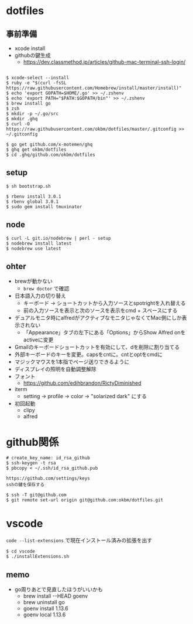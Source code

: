 # dotfiles

## 事前準備
- xcode install
- githubの鍵生成
  - https://dev.classmethod.jp/articles/github-mac-terminal-ssh-login/

```

$ xcode-select --install
$ ruby -e "$(curl -fsSL https://raw.githubusercontent.com/Homebrew/install/master/install)"
$ echo 'export GOPATH=$HOME/.go' >> ~/.zshenv
$ echo 'export PATH="$PATH:$GOPATH/bin"' >> ~/.zshenv
$ brew install go
$ zsh
$ mkdir -p ~/.go/src
$ mkdir .ghq
$ curl -O https://raw.githubusercontent.com/okbm/dotfiles/master/.gitconfig >> ~/.gitconfig

$ go get github.com/x-motemen/ghq
$ ghq get okbm/dotfiles
$ cd .ghq/github.com/okbm/dotfiles
```

## setup

```
$ sh bootstrap.sh

$ rbenv install 3.0.1
$ rbenv global 3.0.1
$ sudo gem install tmuxinator
```

## node

```
$ curl -L git.io/nodebrew | perl - setup
$ nodebrew install latest
$ nodebrew use latest
```


## ohter

- brewが動かない
  - `brew doctor` で確認
- 日本語入力の切り替え
  - キーボード -> ショートカットから入力ソースとspotrightを入れ替える
  - 前の入力ソースを表示と次のソースを表示をcmd + スペースにする
- デュアルモニタ時にalfredがアクティブなモニタじゃなくてMac側にしか表示されない
  - 「Appearance」タブの左下にある「Options」からShow Alfred onをactiveに変更
- Gmailのキーボードショートカットを有効にして、dを削除に割り当てる
- 外部キーボードのキーを変更。capsをcntに。cntとoptをcmdに
- マジックマウスを1本指でページ送りできるように
- ディスプレイの照明を自動調整解除
- フォント
  - https://github.com/edihbrandon/RictyDiminished
- iterm
  - setting -> profile -> color -> "solarized dark" にする
- 初回起動
  - clipy
  - alfred

# github関係

```
# create_key_name: id_rsa_github
$ ssh-keygen -t rsa
$ pbcopy < ~/.ssh/id_rsa_github.pub

https://github.com/settings/keys
sshの鍵を保存する

$ ssh -T git@github.com
$ git remote set-url origin git@github.com:okbm/dotfiles.git
```

# vscode

`code --list-extensions` で現在インストール済みの拡張を出す

```
$ cd vscode
$ ./installExtensions.sh
```

## memo
- go周りあとで見直したほうがいいかも
  - brew install --HEAD goenv
  - brew uninstall go
  - goenv install 1.13.6
  - goenv local 1.13.6

